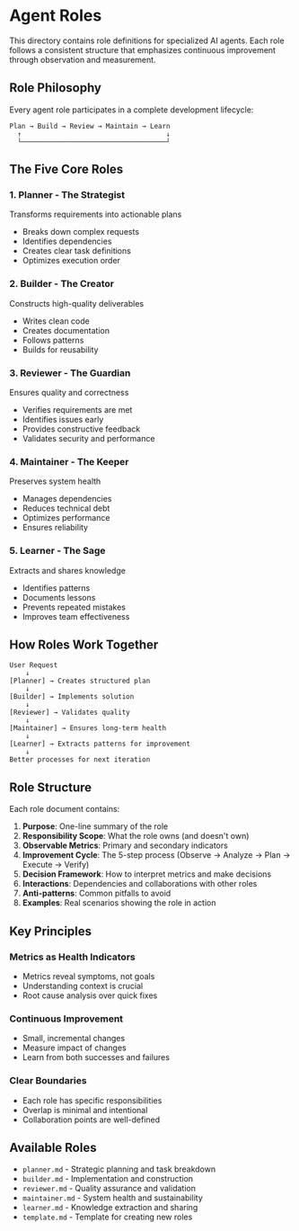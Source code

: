# Agent Roles

This directory contains role definitions for specialized AI agents. Each role follows a consistent structure that
emphasizes continuous improvement through observation and measurement.

## Role Philosophy

Every agent role participates in a complete development lifecycle:

```
Plan → Build → Review → Maintain → Learn
  ↑                                    ↓
  └────────────────────────────────────┘
```

## The Five Core Roles

### 1. **Planner** - The Strategist

Transforms requirements into actionable plans

- Breaks down complex requests
- Identifies dependencies
- Creates clear task definitions
- Optimizes execution order

### 2. **Builder** - The Creator

Constructs high-quality deliverables

- Writes clean code
- Creates documentation
- Follows patterns
- Builds for reusability

### 3. **Reviewer** - The Guardian

Ensures quality and correctness

- Verifies requirements are met
- Identifies issues early
- Provides constructive feedback
- Validates security and performance

### 4. **Maintainer** - The Keeper

Preserves system health

- Manages dependencies
- Reduces technical debt
- Optimizes performance
- Ensures reliability

### 5. **Learner** - The Sage

Extracts and shares knowledge

- Identifies patterns
- Documents lessons
- Prevents repeated mistakes
- Improves team effectiveness

## How Roles Work Together

```
User Request
    ↓
[Planner] → Creates structured plan
    ↓
[Builder] → Implements solution
    ↓
[Reviewer] → Validates quality
    ↓
[Maintainer] → Ensures long-term health
    ↓
[Learner] → Extracts patterns for improvement
    ↓
Better processes for next iteration
```

## Role Structure

Each role document contains:

1. **Purpose**: One-line summary of the role
2. **Responsibility Scope**: What the role owns (and doesn't own)
3. **Observable Metrics**: Primary and secondary indicators
4. **Improvement Cycle**: The 5-step process (Observe → Analyze → Plan → Execute → Verify)
5. **Decision Framework**: How to interpret metrics and make decisions
6. **Interactions**: Dependencies and collaborations with other roles
7. **Anti-patterns**: Common pitfalls to avoid
8. **Examples**: Real scenarios showing the role in action

## Key Principles

### Metrics as Health Indicators

- Metrics reveal symptoms, not goals
- Understanding context is crucial
- Root cause analysis over quick fixes

### Continuous Improvement

- Small, incremental changes
- Measure impact of changes
- Learn from both successes and failures

### Clear Boundaries

- Each role has specific responsibilities
- Overlap is minimal and intentional
- Collaboration points are well-defined

## Available Roles

- `planner.md` - Strategic planning and task breakdown
- `builder.md` - Implementation and construction
- `reviewer.md` - Quality assurance and validation
- `maintainer.md` - System health and sustainability
- `learner.md` - Knowledge extraction and sharing
- `template.md` - Template for creating new roles